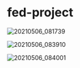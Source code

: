 # fed-project

![20210506_081739](https://user-images.githubusercontent.com/82220387/117297422-d57b8680-ae93-11eb-8521-57a2fbb1cf33.jpg)




![20210506_083910](https://user-images.githubusercontent.com/82220387/117299555-5045a100-ae96-11eb-866a-347bb094ce2d.jpg)




![20210506_084001](https://user-images.githubusercontent.com/82220387/117299881-9f8bd180-ae96-11eb-917d-e04eb29520fb.jpg)


